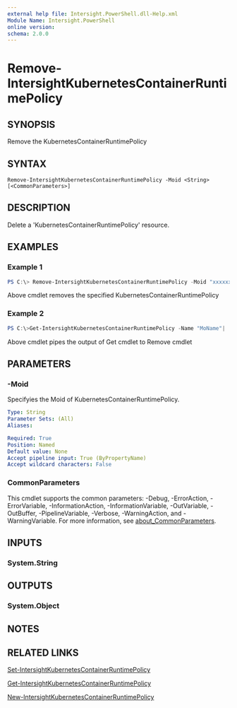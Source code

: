 ```yaml
---
external help file: Intersight.PowerShell.dll-Help.xml
Module Name: Intersight.PowerShell
online version:
schema: 2.0.0
---
```


# Remove-IntersightKubernetesContainerRuntimePolicy

## SYNOPSIS
Remove the KubernetesContainerRuntimePolicy

## SYNTAX

```
Remove-IntersightKubernetesContainerRuntimePolicy -Moid <String> [<CommonParameters>]
```

## DESCRIPTION
Delete a &apos;KubernetesContainerRuntimePolicy&apos; resource.

## EXAMPLES

### Example 1
```powershell
PS C:\> Remove-IntersightKubernetesContainerRuntimePolicy -Moid "xxxxxxxxxxxxxxxxxxxxxxxxxxx"
```
Above cmdlet removes the specified KubernetesContainerRuntimePolicy 

### Example 2
```powershell
PS C:\>Get-IntersightKubernetesContainerRuntimePolicy -Name "MoName"|  Remove-IntersightKubernetesContainerRuntimePolicy
```
Above cmdlet pipes the output of Get cmdlet to Remove cmdlet

## PARAMETERS

### -Moid
Specifyies the Moid of KubernetesContainerRuntimePolicy.

```yaml
Type: String
Parameter Sets: (All)
Aliases:

Required: True
Position: Named
Default value: None
Accept pipeline input: True (ByPropertyName)
Accept wildcard characters: False
```

### CommonParameters
This cmdlet supports the common parameters: -Debug, -ErrorAction, -ErrorVariable, -InformationAction, -InformationVariable, -OutVariable, -OutBuffer, -PipelineVariable, -Verbose, -WarningAction, and -WarningVariable. For more information, see [about_CommonParameters](http://go.microsoft.com/fwlink/?LinkID=113216).

## INPUTS

### System.String

## OUTPUTS

### System.Object
## NOTES

## RELATED LINKS

[Set-IntersightKubernetesContainerRuntimePolicy](./Set-IntersightKubernetesContainerRuntimePolicy.md)

[Get-IntersightKubernetesContainerRuntimePolicy](./Get-IntersightKubernetesContainerRuntimePolicy.md)

[New-IntersightKubernetesContainerRuntimePolicy](./New-IntersightKubernetesContainerRuntimePolicy.md)

